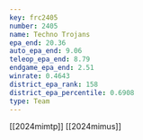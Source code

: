 ```yaml
---
key: frc2405
number: 2405
name: Techno Trojans
epa_end: 20.36
auto_epa_end: 9.06
teleop_epa_end: 8.79
endgame_epa_end: 2.51
winrate: 0.4643
district_epa_rank: 158
district_epa_percentile: 0.6908
type: Team
---
```

[[2024mimtp]]
[[2024mimus]]
